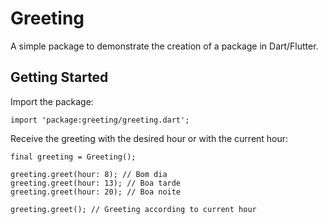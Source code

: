 # Greeting

A simple package to demonstrate the creation of a package in Dart/Flutter.

## Getting Started

Import the package:

`import 'package:greeting/greeting.dart';`

Receive the greeting with the desired hour or with the current hour:

```
final greeting = Greeting();

greeting.greet(hour: 8); // Bom dia
greeting.greet(hour: 13); // Boa tarde
greeting.greet(hour: 20); // Boa noite

greeting.greet(); // Greeting according to current hour
```
